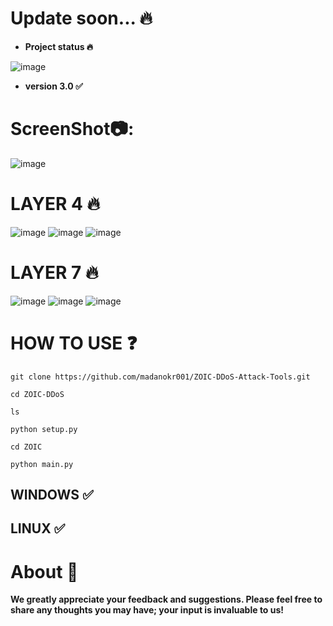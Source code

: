 # Update soon... 🔥
- **Project status 🔥**

![image](https://github.com/user-attachments/assets/94fb2850-4b28-4e85-a6ba-6f1059837166)

- **version 3.0 ✅**

# ScreenShot📷:
![image](https://github.com/user-attachments/assets/95497f6c-9954-469a-a75b-cde236f27ec2)

# LAYER 4 🔥
![image](https://github.com/user-attachments/assets/e8a17a43-9072-4e9e-9adb-13ae3e88ad70)
![image](https://github.com/user-attachments/assets/1600edc0-8c5c-4782-a23f-381637c712ec)
![image](https://github.com/user-attachments/assets/942ec2bc-197b-43c9-bd88-6f334fc13ef2)



# LAYER 7 🔥
![image](https://github.com/user-attachments/assets/e0921fc3-0407-4b41-8f50-0c90716dfe4b)
![image](https://github.com/user-attachments/assets/d95ec7e5-35f1-4b7b-b04a-c7eb603f2f82)
![image](https://github.com/user-attachments/assets/6a697ebe-d5a3-4c04-bef0-7fcd8421cd52)



# HOW TO USE ❓
```
git clone https://github.com/madanokr001/ZOIC-DDoS-Attack-Tools.git
```
```
cd ZOIC-DDoS
```
```
ls
```
```
python setup.py
```
```
cd ZOIC
```
```
python main.py
```

## WINDOWS ✅
## LINUX ✅ 

# About 🤑
**We greatly appreciate your feedback and suggestions. Please feel free to share any thoughts you may have; your input is invaluable to us!**






